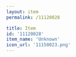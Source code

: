 ```yaml
---
layout: item
permalink: /11120028

title: Item
id: '11120028'
item_name: 'Unknown'
icon_url: '11150023.png'
---
```

